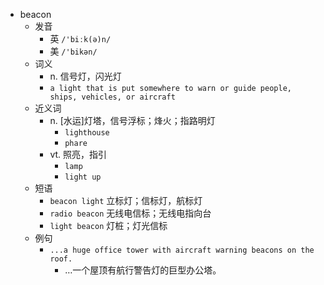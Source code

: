 - beacon
  - 发音
    - 英 `/'biːk(ə)n/`
    - 美 `/'bikən/`
  - 词义
    - n. 信号灯，闪光灯
    - `a light that is put somewhere to warn or guide people, ships, vehicles, or aircraft`
  - 近义词
    - n. [水运]灯塔，信号浮标；烽火；指路明灯
      - `lighthouse`
      - `phare`
    - vt. 照亮，指引
      - `lamp`
      - `light up`
  - 短语
    - `beacon light` 立标灯；信标灯，航标灯 
    - `radio beacon` 无线电信标；无线电指向台 
    - `light beacon` 灯桩；灯光信标 
  - 例句
    - `...a huge office tower with aircraft warning beacons on the roof.`
      - …一个屋顶有航行警告灯的巨型办公塔。

